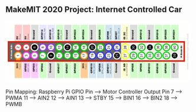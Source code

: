 ## MakeMIT 2020 Project: Internet Controlled Car

![Raspberry Pi Pinout](Raspberry-Pi-GPIO-Layout-Model-B-Plus-rotated-2700x900.png)

Pin Mapping:
Raspberry Pi GPIO Pin --> Motor Controller Output Pin
7 --> PWMA
11 --> AIN2
12 --> AIN1
13 --> STBY
15 --> BIN1
16 --> BIN2
18 --> PWMB
